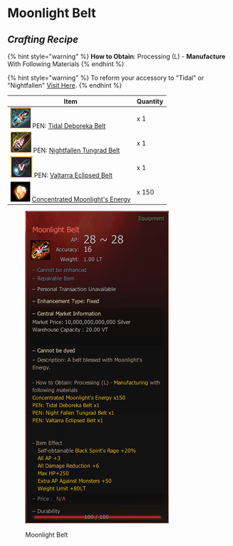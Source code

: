 # Moonlight Belt

## _Crafting Recipe_

{% hint style="warning" %}
**How to Obtain**: Processing (L) - **Manufacture** With Following Materials
{% endhint %}

{% hint style="warning" %}
To reform your accessory to "Tidal" or "Nightfallen" [Visit Here](../../custom-items-recipes/accessory-change-item.md).
{% endhint %}

| Item                                                                                                                                                 | Quantity |
| ---------------------------------------------------------------------------------------------------------------------------------------------------- | -------- |
| ![](<../../../.gitbook/assets/图片4 (1).png>) PEN: [Tidal Deboreka Belt](https://bdocodex.com/us/item/12277/#5)                                        | x 1      |
| ![](../../../.gitbook/assets/图片5.png) PEN: [Nightfallen Tungrad Belt](https://bdocodex.com/us/item/12272/#5)                                         | x 1      |
| ![](../../../.gitbook/assets/图片6.png) PEN: [Valtarra Eclipsed Belt](https://bdocodex.com/us/item/12236/#5)                                           | x 1      |
| ![](../../../.gitbook/assets/QQ截图20221102192008.png) [Concentrated Moonlight's Energy](../../custom-items-recipes/concentrated-moonlights-energy.md) | x 150    |

<figure><img src="../../../.gitbook/assets/QQ截图20221102003619.png" alt=""><figcaption><p>Moonlight Belt</p></figcaption></figure>
